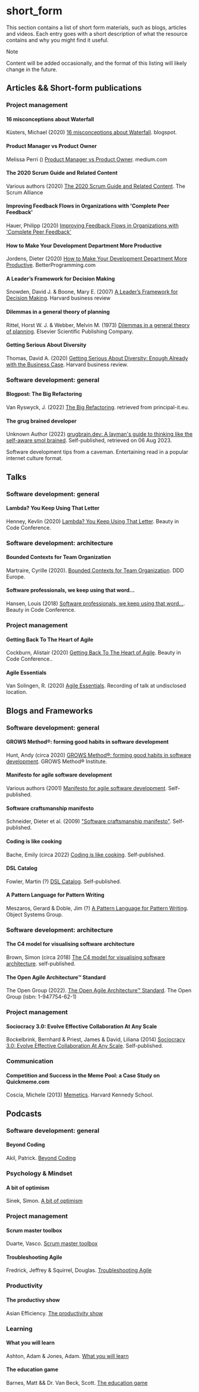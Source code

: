 # short_form


This section contains a list of short form materials, such as blogs, articles and videos.
Each entry goes with a short description of what the resource contains and why you might find it useful.

> [!NOTE]
> Content will be added occasionally, and the format of this listing will likely change in the future.

## **Articles && Short-form publications**

### Project management

#### 16 misconceptions about Waterfall
Küsters, Michael (2020) [16 misconceptions about Waterfall](https://failfastmoveon.blogspot.com/2020/11/16-misconceptions-about-waterfall.html). 
blogspot.

#### Product Manager vs Product Owner
Melissa Perri () [Product Manager vs Product Owner](https://medium.com/@melissaperri/product-manager-vs-product-owner-57ff829aa74d). medium.com 

#### The 2020 Scrum Guide and Related Content 
Various authors (2020) [The 2020 Scrum Guide and Related Content](https://resources.scrumalliance.org/Article/2020-scrum-guide-related-content). 
The Scrum Alliance

#### Improving Feedback Flows in Organizations with 'Complete Peer Feedback'
Hauer, Philipp (2020) [Improving Feedback Flows in Organizations with 'Complete Peer Feedback'](https://phauer.com/2020/complete-peer-feedback/)

#### How to Make Your Development Department More Productive
Jordens, Dieter (2020) [How to Make Your Development Department More Productive](https://betterprogramming.pub/how-to-make-your-development-department-more-productive-adc4613ff12a). BetterProgramming.com

#### A Leader’s Framework for Decision Making
Snowden, David J. & Boone, Mary E. (2007) [A Leader’s Framework for Decision Making](https://hbr.org/2007/11/a-leaders-framework-for-decision-making). Harvard business review

#### Dilemmas in a general theory of planning
Rittel, Horst W. J. & Webber, Melvin M. (1973) [Dilemmas in a general theory of planning](https://archive.epa.gov/reg3esd1/data/web/pdf/rittel%2bwebber%2bdilemmas%2bgeneral_theory_of_planning.pdf). Elsevier Scientific Publishing Company.

#### Getting Serious About Diversity 
Thomas, David A. (2020) [Getting Serious About Diversity: Enough Already with the Business Case](https://hbr.org/2020/11/getting-serious-about-diversity-enough-already-with-the-business-case). Harvard business review.

### Software development: general

#### Blogpost: The Big Refactoring 
Van Ryswyck, J. (2022) [The Big Refactoring](https://principal-it.eu/2022/02/tdd-tales-the-big-refactoring/). retrieved from principal-it.eu.

#### The grug brained developer
Unknown Author (2022) [grugbrain.dev: A layman's guide to thinking like the self-aware smol brained](https://grugbrain.dev/). Self-published, retrieved on 06 Aug 2023.

Software development tips from a caveman. Entertaining read in a popular internet culture format.

## **Talks**

###  Software development: general

#### Lambda? You Keep Using That Letter
Henney, Kevlin (2020) [Lambda? You Keep Using That Letter](https://www.youtube.com/watch?v=0igQL-zrx-U). Beauty in Code Conference.

###  Software development: architecture

#### Bounded Contexts for Team Organization
Martraire, Cyrille (2020). [Bounded Contexts for Team Organization](https://www.youtube.com/watch?v=nl35cA4uFu8). DDD Europe.

#### Software professionals, we keep using that word...
Hansen, Louis (2018) [Software professionals, we keep using that word...](https://www.youtube.com/watch?v=ll0IvBWEdz0). Beauty in Code Conference.

### Project management

#### Getting Back To The Heart of Agile
Cockburn, Alistair (2020) [Getting Back To The Heart of Agile](https://www.youtube.com/watch?v=2e-7TFa9NhU). Beauty in Code Conference.. 

#### Agile Essentials 
Van Solingen, R. (2020) [Agile Essentials](https://www.youtube.com/watch?v=1kDgrKKwicE). Recording of talk at undisclosed location.

## **Blogs and Frameworks**

###  Software development: general

#### GROWS Method®: forming good habits in software development
Hunt, Andy (circa 2020) [GROWS Method®: forming good habits in software development](https://growsmethod.com/). GROWS Method® Institute.

#### Manifesto for agile software development 
Various authors (2001) [Manifesto for agile software development](https://agilemanifesto.org/). Self-published. 

#### Software craftsmanship manifesto
Schneider, Dieter et al. (2009) ["Software craftsmanship manifesto"](https://manifesto.softwarecraftsmanship.org/). Self-published.

#### Coding is like cooking
Bache, Emily (circa 2022) [Coding is like cooking](http://coding-is-like-cooking.info). Self-published.

#### DSL Catalog
Fowler, Martin (?) [DSL Catalog](https://www.martinfowler.com/dslCatalog/index.html). Self-published.

#### A Pattern Language for Pattern Writing
Meszaros, Gerard & Doble, Jim (?) [A Pattern Language for Pattern Writing](https://www.hillside.net/index.php/a-pattern-language-for-pattern-writing). Object Systems Group.

###  Software development: architecture

#### The C4 model for visualising software architecture
Brown, Simon (circa 2018) [The C4 model for visualising software architecture](https://www.c4model.com/). self-published.

#### The Open Agile Architecture™ Standard
The Open Group (2022). [The Open Agile Architecture™ Standard](https://publications.opengroup.org/c208). The Open Group (isbn: 1-947754-62-1)

### Project management

#### Sociocracy 3.0: Evolve Effective Collaboration At Any Scale
Bockelbrink, Bernhard & Priest, James & David, Liliana  (2014) [Sociocracy 3.0: Evolve Effective Collaboration At Any Scale](https://sociocracy30.org/). Self-published.

### Communication

#### Competition and Success in the Meme Pool: a Case Study on Quickmeme.com
Coscia, Michele (2013) [Memetics](https://www.michelecoscia.com/?page_id=2070). Harvard Kennedy School.

## **Podcasts**

### Software development: general

#### Beyond Coding
Akil, Patrick. [Beyond Coding](https://open.spotify.com/show/7asIKIPU3N6n0SNWHxwMnQ?si=a7300c86f6f84d66)

### Psychology & Mindset

#### A bit of optimism
Sinek, Simon. [A bit of optimism](https://open.spotify.com/show/0wjYlCNxLDgFUUjZMaP6Dx?si=c6e9dc79be9d4859)

### Project management

#### Scrum master toolbox
Duarte, Vasco. [Scrum master toolbox](https://open.spotify.com/show/4r6DQLCHDaSNjbgtZtAfUp?si=ab622d849eef4646)

#### Troubleshooting Agile
Fredrick, Jeffrey & Squirrel, Douglas. [Troubleshooting Agile](https://open.spotify.com/show/2Uu2l7kVWPLYuBF5L0N6Mu?si=26c4e0a7c8734ab0)

### Productivity

#### The productivy show
Asian Efficiency. [The productivity show](https://open.spotify.com/show/6idQBTQNbAQEKSDJHV5OjX?si=0074e14c266f461a)

### Learning

#### What you will learn
Ashton, Adam & Jones, Adam. [What you will learn](https://open.spotify.com/show/1oQ6gWZqHHBgsrpIISZiAr?si=7a093729ea4c4d99)

#### The education game
Barnes, Matt && Dr. Van Beck, Scott. [The education game](https://open.spotify.com/show/7IqTX2koCqgzJ8uTpmHqzk?si=ec0e3e413b9142bb)

